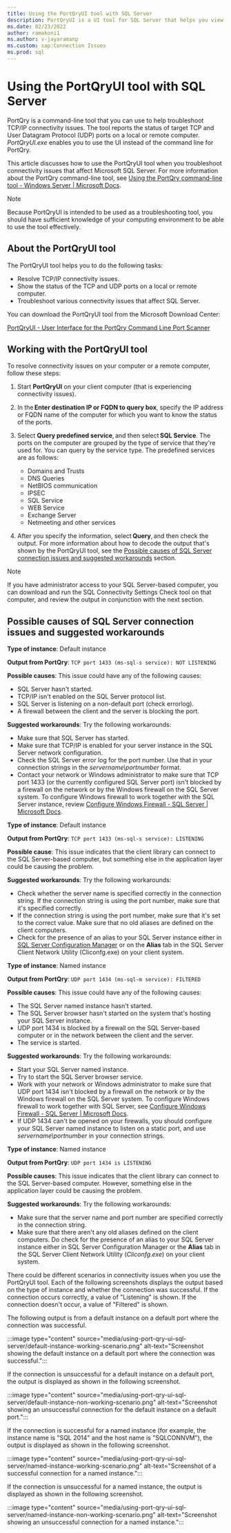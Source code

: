 ```yaml
---
title: Using the PortQryUI tool with SQL Server
description: PortQryUI is a UI tool for SQL Server that helps you view the open ports on a computer. It uses the command-line version, *Portqry.exe*.
ms.date: 02/23/2022
author: ramakoni1
ms.author: v-jayaramanp
ms.custom: sap:Connection Issues
ms.prod: sql
---
```


# Using the PortQryUI tool with SQL Server

PortQry is a command-line tool that you can use to help troubleshoot TCP/IP connectivity issues. The tool reports the status of target TCP and User Datagram Protocol (UDP) ports on a local or remote computer. *PortQryUI.exe* enables you to use the UI instead of the command line for PortQry.

This article discusses how to use the PortQryUI tool when you troubleshoot connectivity issues that affect Microsoft SQL Server. For more information about the PortQry command-line tool, see [Using the PortQry command-line tool - Windows Server | Microsoft Docs](../../windows-server/networking/portqry-command-line-port-scanner-v2.md).

> [!NOTE]
> Because PortQryUI is intended to be used as a troubleshooting tool, you should have sufficient knowledge of your computing environment to be able to use the tool effectively.

## About the PortQryUI tool

The PortQryUI tool helps you to do the following tasks:

- Resolve TCP/IP connectivity issues.
- Show the status of the TCP and UDP ports on a local or remote computer.
- Troubleshoot various connectivity issues that affect SQL Server.

You can download the PortQryUI tool from the Microsoft Download Center:

[PortQryUI - User Interface for the PortQry Command Line Port Scanner](https://www.microsoft.com/download/details.aspx?id=24009)

## Working with the PortQryUI tool

To resolve connectivity issues on your computer or a remote computer, follow these steps:

1. Start **PortQryUI** on your client computer (that is experiencing connectivity issues).
1. In the **Enter destination IP or FQDN to query box**, specify the IP address or FQDN name of the computer for which you want to know the status of the ports.
1. Select **Query predefined service**, and then select **SQL Service**.
   The ports on the computer are grouped by the type of service that they're used for. You can query by the service type. The predefined services are as follows:

   - Domains and Trusts
   - DNS Queries
   - NetBIOS communication
   - IPSEC
   - SQL Service
   - WEB Service
   - Exchange Server
   - Netmeeting and other services

1. After you specify the information, select **Query**, and then check the output. For more information about how to decode the output that's shown by the PortQryUI tool, see the [Possible causes of SQL Server connection issues and suggested workarounds](#possible-causes-of-sql-server-connection-issues-and-suggested-workarounds) section.

> [!NOTE]
> If you have administrator access to your SQL Server-based computer, you can download and run the SQL Connectivity Settings Check tool on that computer, and review the output in conjunction with the next section.

## Possible causes of SQL Server connection issues and suggested workarounds

**Type of instance**: Default instance

**Output from PortQry**: `TCP port 1433 (ms-sql-s service): NOT LISTENING`

**Possible causes**: This issue could have any of the following causes:

- SQL Server hasn't started.
- TCP/IP isn't enabled on the SQL Server protocol list.
- SQL Server is listening on a non-default port (check errorlog).
- A firewall between the client and the server is blocking the port.

**Suggested workarounds**: Try the following workarounds:

- Make sure that SQL Server has started.
- Make sure that TCP/IP is enabled for your server instance in the SQL Server network configuration.
- Check the SQL Server error log for the port number. Use that in your connection strings in the *servername\portnumber* format.
- Contact your network or Windows administrator to make sure that TCP port 1433 (or the currently configured SQL Server port) isn't blocked by a firewall on the network or by the Windows firewall on the SQL Server system. To configure Windows firewall to work together with the SQL Server instance, review [Configure Windows Firewall - SQL Server | Microsoft Docs](/sql/sql-server/install/configure-the-windows-firewall-to-allow-sql-server-access?view=sql-server-ver15&preserve-view=true).
  
**Type of instance**: Default instance

**Output from PortQry**: `TCP port 1433 (ms-sql-s service): LISTENING`

**Possible cause**: This issue indicates that the client library can connect to the SQL Server-based computer, but something else in the application layer could be causing the problem.

**Suggested workarounds**: Try the following workarounds:

- Check whether the server name is specified correctly in the connection string. If the connection string is using the port number, make sure that it's specified correctly.
- If the connection string is using the port number, make sure that it's set to the correct value. Make sure that no old aliases are defined on the client computers.
- Check for the presence of an alias to your SQL Server instance either in [SQL Server Configuration Manager](/sql/database-engine/configure-windows/create-or-delete-a-server-alias-for-use-by-a-client) or on the **Alias** tab in the SQL Server Client Network Utility (Cliconfg.exe) on your client system.

**Type of instance**: Named instance

**Output from PortQry**: `UDP port 1434 (ms-sql-m service): FILTERED`

**Possible causes**: This issue could have any of the following causes:

- The SQL Server named instance hasn't started.
- The SQL Server browser hasn't started on the system that's hosting your SQL Server instance.
- UDP port 1434 is blocked by a firewall on the SQL Server-based computer or in the network between the client and the server.
- The service is started.

**Suggested workarounds**: Try the following workarounds:

- Start your SQL Server named instance.
- Try to start the SQL Server browser service.
- Work with your network or Windows administrator to make sure that UDP port 1434 isn't blocked by a firewall on the network or by the Windows firewall on the SQL Server system. To configure Windows firewall to work together with SQL Server, see [Configure Windows Firewall - SQL Server | Microsoft Docs](/sql/sql-server/install/configure-the-windows-firewall-to-allow-sql-server-access?view=sql-server-ver15&preserve-view=true).
- If UDP 1434 can't be opened on your firewalls, you should configure your SQL Server named instance to listen on a static port, and use *servername\portnumber* in your connection strings.

**Type of instance**: Named instance

**Output from PortQry**: `UDP port 1434 is LISTENING`

**Possible causes**: This issue indicates that the client library can connect to the SQL Server-based computer. However, something else in the application layer could be causing the problem.

**Suggested workarounds**: Try the following workarounds:

- Make sure that the server name and port number are specified correctly in the connection string.
- Make sure that there aren't any old aliases defined on the client computers. Do check for the presence of an alias to your SQL Server instance either in SQL Server Configuration Manager or the **Alias** tab in the SQL Server Client Network Utility (*Cliconfg.exe*) on your client system.

There could be different scenarios in connectivity issues when you use the PortQryUI tool. Each of the following screenshots displays the output based on the type of instance and whether the connection was successful. If the connection occurs correctly, a value of "Listening" is shown. If the connection doesn't occur, a value of "Filtered" is shown.

The following output is from a default instance on a default port where the connection was successful.

:::image type="content" source="media/using-port-qry-ui-sql-server/default-instance-working-scenario.png" alt-text="Screenshot showing the default instance on a default port where the connection was successful.":::

If the connection is unsuccessful for a default instance on a default port, the output is displayed as shown in the following screenshot.

:::image type="content" source="media/using-port-qry-ui-sql-server/default-instance-non-working-scenario.png" alt-text="Screenshot showing an unsuccessful connection for the default instance on a default port.":::

If the connection is successful for a named instance (for example, the instance name is "SQL 2014" and the host name is "SQLCONNVM"), the output is displayed as shown in the following screenshot.

:::image type="content" source="media/using-port-qry-ui-sql-server/named-instance-working-scenario.png" alt-text="Screenshot of a successful connection for a named instance.":::

If the connection is unsuccessful for a named instance, the output is displayed as shown in the following screenshot.

:::image type="content" source="media/using-port-qry-ui-sql-server/named-instance-non-working-scenario.png" alt-text="Screenshot showing an unsuccessful connection for a named instance.":::
